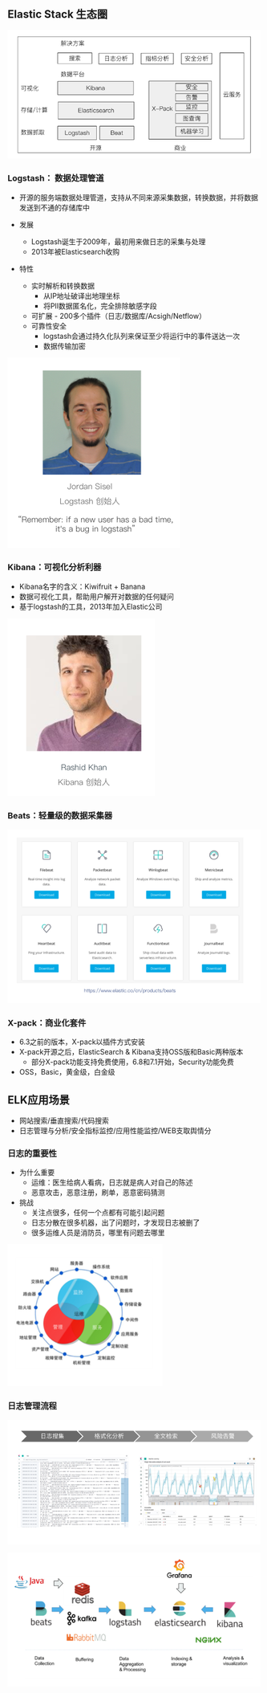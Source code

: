 ## Elastic Stack 生态圈

![](images/1567739481410.png)

### Logstash： 数据处理管道

* 开源的服务端数据处理管道，支持从不同来源采集数据，转换数据，并将数据发送到不通的存储库中

* 发展
  * Logstash诞生于2009年，最初用来做日志的采集与处理
  * 2013年被Elasticsearch收购
* 特性
  * 实时解析和转换数据
    * 从IP地址破译出地理坐标
    * 将PII数据匿名化，完全排除敏感字段
  * 可扩展 - 200多个插件（日志/数据库/Acsigh/Netflow）
  * 可靠性安全
    * logstash会通过持久化队列来保证至少将运行中的事件送达一次
    * 数据传输加密

![](images/1567739654345.png)

### Kibana：可视化分析利器

* Kibana名字的含义：Kiwifruit + Banana
* 数据可视化工具，帮助用户解开对数据的任何疑问
* 基于logstash的工具，2013年加入Elastic公司

![](images/1567739969747.png)

### Beats：轻量级的数据采集器



![](images/1567740031729.png)

### X-pack：商业化套件

* 6.3之前的版本，X-pack以插件方式安装
* X-pack开源之后，ElasticSearch & Kibana支持OSS版和Basic两种版本
  * 部分X-pack功能支持免费使用，6.8和7.1开始，Security功能免费
* OSS，Basic，黄金级，白金级

## ELK应用场景

* 网站搜索/垂直搜索/代码搜索
* 日志管理与分析/安全指标监控/应用性能监控/WEB支取舆情分

### 日志的重要性

* 为什么重要
  * 运维：医生给病人看病，日志就是病人对自己的陈述
  * 恶意攻击，恶意注册，刷单，恶意密码猜测
* 挑战
  * 关注点很多，任何一个点都有可能引起问题
  * 日志分散在很多机器，出了问题时，才发现日志被删了
  * 很多运维人员是消防员，哪里有问题去哪里

![](images/1567740850711.png)

### 日志管理流程

![](images/1567740876961.png)

![](images/1567740904642.png)